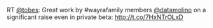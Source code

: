 RT <a href="http://twitter.com/tobes">@tobes</a>: Great work by #wayrafamily members <a href="http://twitter.com/datamolino">@datamolino</a> on a significant raise even in private beta: <a href="http://t.co/7HxNTrOLxD">http://t.co/7HxNTrOLxD</a>